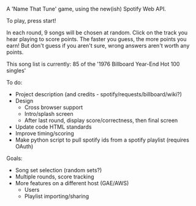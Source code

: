 A 'Name That Tune' game, using the new(ish) Spotify Web API.

To play, press start!

In each round, 9 songs will be chosen at random. Click on the track you hear playing to score points. The faster you guess, the more points you earn! But don't guess if you aren't sure, wrong answers aren't worth any points.

This song list is currently: 85 of the '1976 Billboard Year-End Hot 100 singles'

To do:
  - Project description (and credits - spotify/requests/billboard/wiki?)
  - Design
    - Cross browser support
    - Intro/splash screen
    - After last round, display score/correctness, then final screen
  - Update code HTML standards
  - Improve timing/scoring
  - Make python script to pull spotify ids from a spotify playlist (requires OAuth)

Goals:
  - Song set selection (random sets?)
  - Multiple rounds, score tracking
  - More features on a different host (GAE/AWS)
    - Users
    - Playlist importing/sharing
